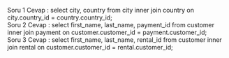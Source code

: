 Soru 1 Cevap :
select city, country from city
inner join country on city.country_id = country.country_id; <br>
Soru 2 Cevap :
select first_name, last_name, payment_id from  customer
inner join payment on customer.customer_id = payment.customer_id; <br>
Soru 3 Cevap :
select first_name, last_name, rental_id from  customer
inner join rental on customer.customer_id = rental.customer_id; <br>
